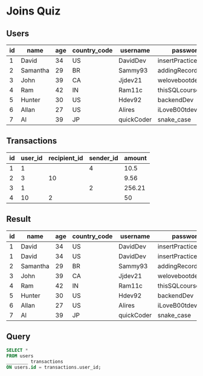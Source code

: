 # Joins Quiz

## Users

| id  | name     | age | country_code | username   | password           | is_admin |
| --- | -------- | --- | ------------ | ---------- | ------------------ | -------- |
| 1   | David    | 34  | US           | DavidDev   | insertPractice     | 0        |
| 2   | Samantha | 29  | BR           | Sammy93    | addingRecords!     | 0        |
| 3   | John     | 39  | CA           | Jjdev21    | welovebootdev      | 0        |
| 4   | Ram      | 42  | IN           | Ram11c     | thisSQLcourserocks | 0        |
| 5   | Hunter   | 30  | US           | Hdev92     | backendDev         | 0        |
| 6   | Allan    | 27  | US           | Alires     | iLoveB00tdev       | 1        |
| 7   | Al       | 39  | JP           | quickCoder | snake_case         | 0        |

## Transactions

| id  | user_id | recipient_id | sender_id | amount |
| --- | ------- | ------------ | --------- | ------ |
| 1   | 1       |              | 4         | 10.5   |
| 2   | 3       | 10           |           | 9.56   |
| 3   | 1       |              | 2         | 256.21 |
| 4   | 10      | 2            |           | 50     |

## Result

| id  | name     | age | country_code | username   | password           | is_admin | id  | user_id | recipient_id | sender_id | amount |
| --- | -------- | --- | ------------ | ---------- | ------------------ | -------- | --- | ------- | ------------ | --------- | ------ |
| 1   | David    | 34  | US           | DavidDev   | insertPractice     | 0        | 3   | 1       |              | 2         | 256.21 |
| 1   | David    | 34  | US           | DavidDev   | insertPractice     | 0        | 1   | 1       |              | 4         | 10.5   |
| 2   | Samantha | 29  | BR           | Sammy93    | addingRecords!     | 0        |     |         |              |           |        |
| 3   | John     | 39  | CA           | Jjdev21    | welovebootdev      | 0        | 2   | 3       | 10           |           | 9.56   |
| 4   | Ram      | 42  | IN           | Ram11c     | thisSQLcourserocks | 0        |     |         |              |           |        |
| 5   | Hunter   | 30  | US           | Hdev92     | backendDev         | 0        |     |         |              |           |        |
| 6   | Allan    | 27  | US           | Alires     | iLoveB00tdev       | 1        |     |         |              |           |        |
| 7   | Al       | 39  | JP           | quickCoder | snake_case         | 0        |     |         |              |           |        |

## Query

```SQL
SELECT *
FROM users
________ transactions
ON users.id = transactions.user_id;
```
